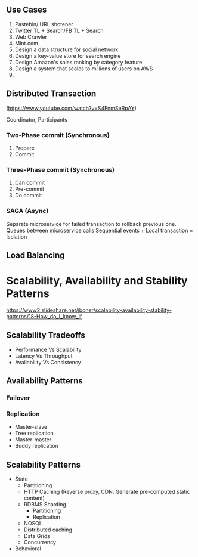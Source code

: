 ## Use Cases
1. Pastebin/ URL shotener
2. Twitter TL + Search/FB TL + Search
3. Web Crawler
4. Mint.com
5. Design a data structure for social network
6. Design a key-value store for search engine
7. Design Amazon's sales ranking by category feature
8. Design a system that scales to millions of users on AWS
9. 
## Distributed Transaction
(https://www.youtube.com/watch?v=S4FnmSeRpAY)  

Coordinator, Participants
### Two-Phase commit (Synchronous)
1. Prepare  
2. Commit  

### Three-Phase commit (Synchronous)
1. Can commit
2. Pre-commit
3. Do commit

### SAGA  (Async)
Separate microservice for failed transaction to rollback previous one.
Queues between microservice calls
Sequential events + Local transaction = Isolation

## Load Balancing

# Scalability, Availability and Stability Patterns
https://www2.slideshare.net/jboner/scalability-availability-stability-patterns/18-How_do_I_know_if

## Scalability Tradeoffs
 - Performance Vs Scalability
 - Latency Vs Throughput
 - Availability Vs Consistency

## Availability Patterns
### Failover
### Replication
 - Master-slave
 - Tree replication
 - Master-master
 - Buddy replication

## Scalability Patterns
 - State
	 - Partitioning
	 - HTTP Caching
		 (Reverse proxy, CDN, Generate pre-computed static content) 
	 - RDBMS Sharding	
		 - Partitioning
		 - Replication
	 - NOSQL
	 - Distributed caching
	 - Data Grids
	 - Concurrency
 - Behavioral
 

<!--stackedit_data:
eyJoaXN0b3J5IjpbLTk3OTkwNTMzNCwxODEwNzMyMDY2LC0xNj
U1MjY1NjgsLTE2MTcxNjM0ODAsLTYzNTAzMjI5MywxMjkzNjAz
MjUwLDEyNDI1NDYxODIsMTQzMjc0NDcxMywtMTk2ODc4NTg4My
wtMTQ3MzM4ODQ3OCwxNjQ4NDMyNTU5LC0xMjc0NzY3MDAsLTkz
MjAwNzUyLC05ODIwMjc3OTZdfQ==
-->